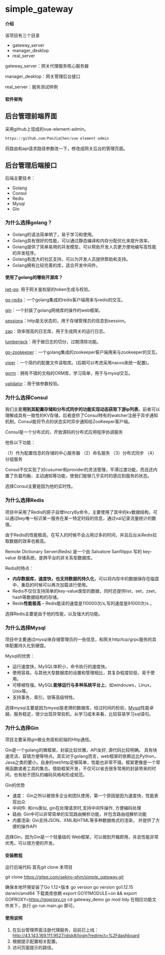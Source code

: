 # simple_gateway

#### 介绍
该项目有三个目录
- gateway_server
- manager_desktop
- real_server

gateway_server：网关代理服务核心服务器

manager_desktop：网关管理后台接口

real_server：服务测试样例

#### 软件架构

## 后台管理前端界面

采用github上现成的vue-element-admin。

```python
https://github.com/PanJiaChen/vue-element-admin
```

将路由和api请求路径参数改一下，修改成网关后台的管理页面。

## 后台管理后端接口

后端主要技术：

- Golang
- Consul
- Redis
- Mysql
- Gin

### 为什么选择golang？

- Golang的语法简单明了，易于学习和使用。
- Golang具有很好的性能，可以通过静态编译和内存分配优化来提升效率。
- Golang提供了简单易用的并发模型，可以帮助开发人员更方便地编写高性能的并发程序。
- Golang有庞大的社区支持，可以为开发人员提供帮助和支持。
- Golang拥有比较完善的库，适合开发中间件。

#### 使用了golang的哪些开源库？

[jwt-go](https://github.com/dgrijalva/jwt-go): 用于网关鉴权层的token生成与校验。

[go-redis](https://github.com/go-redis/redis)：一个golang集成的redis客户端用来与redis的交互。

[gin](https://github.com/gin-gonic/gin)：一个封装了golang网络库的操作的web框架。

[sessions](https://github.com/gorilla/sessions)：http是无状态的，用于存储管理员的信息到session。

[zap](https://github.com/uber-go/zap)：效率很高的日志库，用于生成网关的运行日志。

[lumberjack](https://github.com/natefinch/lumberjack)：用于做日志的切分，过期清除功能。

[go-zookeeper](https://github.com/samuel/go-zookeeper)：一个golang集成的zookeeper客户端用来与zookeeper的交互。

[viper](https://github.com/spf13/viper)：一个简约的配置文件读取库。(后期可以考虑采用nacos来统一配置)。

[gorm](https://github.com/go-gorm/gorm)：拥有不错的文档的ORM库，学习简单，用于与mysql交互。

[validator](https://github.com/go-playground/validator)：用于做参数校验。

### 为什么选择Consul

我们主要**用到其配置存储和分布式同步的功能实现动态获取下游ip列表**。前者可以理解成具有一致性的KV存储，后者提供了Consul特有的watcher注册于异步通知机制，Consul能将节点的状态实时异步通知给ZooKeeper客户端。

*Consul*是一个分布式的，开放源码的分布式应用程序协调服务

他有以下功能：

（1）作为配置信息的存储的中心服务器
（2）命名服务
（3）分布式同步
（4）分组服务

Consul不仅实现了对cusumer和provider的灵活管理，平滑过渡功能，而且还内置了负载均衡、主动通知等功能，使我们能够几乎实时的感应到服务的状态。

选择Consul主要是因为他的实时性。

### 为什么选择Redis

项目中采用了Redis的原子自增IncryBy命令，主要使用了其中的kv数据结构，可以通过key唯一标识某一服务在某一特定时段的信息，通过val记录流量统计的数值。

由于Redis的性能极高，在写入的时候不会占用过多的时间，并且后台从Redis拉取数据的效率也极高。

Remote DIctionary Server(Redis) 是一个由 Salvatore Sanfilippo 写的 key-value 存储系统，是跨平台的非关系型数据库。

Redis的特点：

- **内存数据库，速度快，也支持数据的持久化**，可以将内存中的数据保存在磁盘中，重启的时候可以再次加载进行使用。
- Redis不仅仅支持简单的key-value类型的数据，同时还提供list，set，zset，hash等数据结构的存储。
- Reids**性能极高** – Redis能读的速度是110000次/s,写的速度是81000次/s 。

选择Redis主要是由于他的性能，以及强大的功能。

### 为什么选择Mysql

项目中主要通过mysql来存储管理员的一些信息，和网关http/tcp/grpc服务的具体配置持久化到硬盘。

Mysql的优势：

- 运行速度快，MySQL体积小，命令执行的速度快。
- 使用容易。与其他大型数据库的设置和管理相比，其复杂程度较低，易于使用。
- 可移植性强。MySQL**能够运行与多种系统平台上**，如windouws，Linux，Unix等。
- 支持事务，索引，锁等高级特性。

选择mysql主要是因为mysql是老牌的数据库，经过时间的检验，[Mysql](https://www.lsjlt.com/tag/Mysql/)性能卓越，服务稳定，很少出现异常宕机，从学习成本来看，比较容易学习sql语句。

### 为什么选择Gin

项目主要采用gin做业务层和前端的Http通信。

Gin是一个golang的微框架，封装比较优雅，API友好, 源代码比较明确。 具有快速灵活，容错方便等特点。其实对于golang而言，web框架的依赖远比Python，Java之类的要小。自身的net/http足够简单，性能也非常不错。框架更像是一个常用函数或者工具的集合。借助框架开发，不仅可以省去很多常用的封装带来的时间，也有助于团队的编码风格和形成规范。

Gin的优势

- 速度： Gin之所以被很多企业和团队使用，第一个原因是因为速度快，性能表现出众
- 中间件: 和iris类似, gin在处理请求时,支持中间件操作, 方便编码处理
- 路由: Gin中可以非常简单的实现路由解析功能，并包含路由组解析功能
- 内置渲染: Gin支持JSON、XML和HTML等多种数据格式的渲染， 并提供了方便的操作API

选择Gin，因为Gin是一个轻量级的 Web框架，可以做到开箱即用，并且性能非常优秀。可以很方便的开发。


#### 安装教程
运行后端代码
首先git clone 本项目

git clone https://gitee.com/sekiro-phm/simple_gateway.git

确保本地环境安装了Go 1.12+版本
go version
go version go1.12.15 darwin/amd64
下载类库依赖
export GO111MODULE=on && export GOPROXY=https://goproxy.cn 
cd gateway_demo
go mod tidy
在相应功能文件夹下，执行 go run main.go 即可。


#### 使用说明

1.  在后台管理界面注册代理服务，目前已上线： http://43.143.169.111:9527/disk#/login?redirect=%2Fdashboard
2.  根据提示配置相关配置。
3.  访问页面提示的路径。


